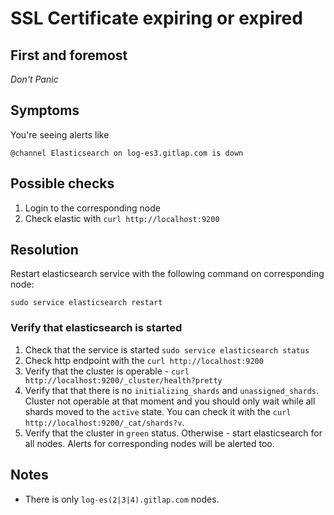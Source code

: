 # SSL Certificate expiring or expired

## First and foremost

*Don't Panic*

## Symptoms

You're seeing alerts like

```
@channel Elasticsearch on log-es3.gitlap.com is down
```

## Possible checks

1. Login to the corresponding node
1. Check elastic with `curl http://localhost:9200`

## Resolution

Restart elasticsearch service with the following command on corresponding node:

```
sudo service elasticsearch restart
```

### Verify that elasticsearch is started

1. Check that the service is started `sudo service elasticsearch status`
1. Check http endpoint with the `curl http://localhost:9200`
1. Verify that the cluster is operable - `curl http://localhost:9200/_cluster/health?pretty`
1. Verify that that there is no `initializing_shards` and `unassigned_shards`. Cluster not operable at that moment and you should only wait while all shards moved to the `active` state. You can check it with the `curl http://localhost:9200/_cat/shards?v`.
1. Verify that the cluster in `green` status. Otherwise - start elasticsearch for all nodes. Alerts for corresponding nodes will be alerted too.

## Notes

* There is only `log-es(2|3|4).gitlap.com` nodes.

[ELK performance dashboard]: https://performance.gitlab.net/dashboard/db/elk-stats?orgId=1
